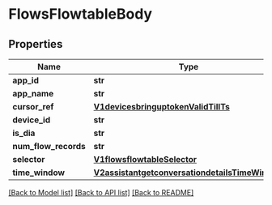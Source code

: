 # FlowsFlowtableBody

## Properties
Name | Type | Description | Notes
------------ | ------------- | ------------- | -------------
**app_id** | **str** |  | [optional] 
**app_name** | **str** |  | [optional] 
**cursor_ref** | [**V1devicesbringuptokenValidTillTs**](V1devicesbringuptokenValidTillTs.md) |  | [optional] 
**device_id** | **str** |  | [optional] 
**is_dia** | **str** |  | [optional] 
**num_flow_records** | **str** |  | [optional] 
**selector** | [**V1flowsflowtableSelector**](V1flowsflowtableSelector.md) |  | [optional] 
**time_window** | [**V2assistantgetconversationdetailsTimeWindow**](V2assistantgetconversationdetailsTimeWindow.md) |  | [optional] 

[[Back to Model list]](../README.md#documentation-for-models) [[Back to API list]](../README.md#documentation-for-api-endpoints) [[Back to README]](../README.md)

